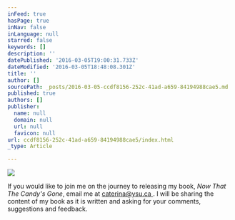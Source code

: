 ```yaml
---
inFeed: true
hasPage: true
inNav: false
inLanguage: null
starred: false
keywords: []
description: ''
datePublished: '2016-03-05T19:00:31.733Z'
dateModified: '2016-03-05T18:48:08.301Z'
title: ''
author: []
sourcePath: _posts/2016-03-05-ccdf8156-252c-41ad-a659-84194988cae5.md
published: true
authors: []
publisher:
  name: null
  domain: null
  url: null
  favicon: null
url: ccdf8156-252c-41ad-a659-84194988cae5/index.html
_type: Article

---
```

![](https://the-grid-user-content.s3-us-west-2.amazonaws.com/32d632e3-6f2f-46ae-a69f-c5aeb7e81804.jpg)

If you would like to join me on the journey to releasing my book,   _Now That The Candy's Gone_, email me at [caterina@ysu.ca ][0].  I will be sharing the content of my book as it is written and asking for your comments, suggestions and feedback.  

[0]: https://www.linkedin.com/in/caterinaperry?trk=nav_responsive_tab_profile